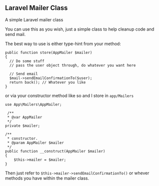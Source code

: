 ## Laravel Mailer Class

A simple Laravel mailer class

You can use this as you wish, just a simple class to help cleanup code and send mail.

The best way to use is either type-hint from your method:

````
public function store(AppMailer $mailer)
{
  // Do some stuff
  // pass the user object through, do whatever you want here
  
  // Send email
  $mail->sendEmailConfirmationTo($user);
  return back(); // Whatever you like
}
````

or via your constructor method like so and I store in ````app/Mailers````

````
use App\Mailers\AppMailer;

 /**
 * @var AppMailer
 */
private $mailer;

/**
 * constructor.
 * @param AppMailer $mailer
 */
public function __construct(AppMailer $mailer)
{
    $this->mailer = $mailer;
}

````

Then just refer to ````$this->mailer->sendEmailConfirmationTo()```` or whever methods you have within the mailer class.